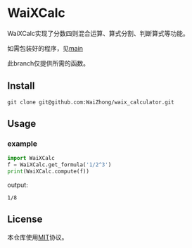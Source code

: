 # WaiXCalc

WaiXCalc实现了分数四则混合运算、算式分割、判断算式等功能。

如需包装好的程序，见[main](https://github.com/WaiZhong/WaiXCalc/)

此branch仅提供所需的函数。

## Install

    git clone git@github.com:WaiZhong/waix_calculator.git

## Usage

### example

```python
import WaiXCalc
f = WaiXCalc.get_formula('1/2^3')
print(WaiXCalc.compute(f))
```
output:
```
1/8
```

## License

本仓库使用[MIT](LICENSE)协议。
